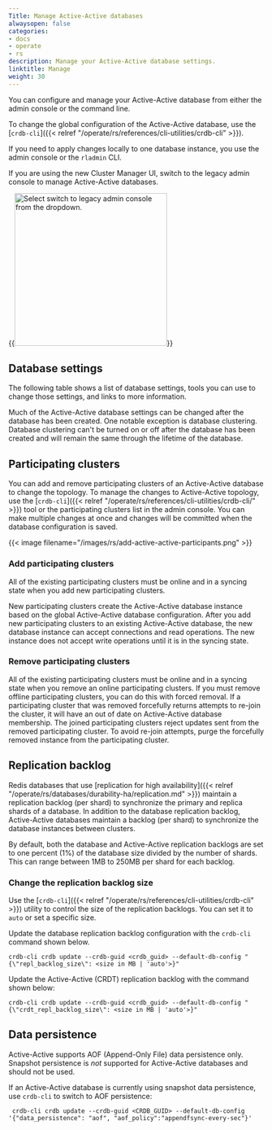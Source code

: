 ```yaml
---
Title: Manage Active-Active databases
alwaysopen: false
categories:
- docs
- operate
- rs
description: Manage your Active-Active database settings.
linktitle: Manage
weight: 30
---
```


You can configure and manage your Active-Active database from either the admin console or the command line.

To change the global configuration of the Active-Active database, use the [`crdb-cli`]({{< relref "/operate/rs/references/cli-utilities/crdb-cli" >}}).

If you need to apply changes locally to one database instance, you use the admin console or the `rladmin` CLI.

If you are using the new Cluster Manager UI, switch to the legacy admin console to manage Active-Active databases.

{{<image filename="images/rs/screenshots/switch-to-legacy-ui.png"  width="300px" alt="Select switch to legacy admin console from the dropdown.">}}

## Database settings

The following table shows a list of database settings, tools you can use to change those settings, and links to more information.

Much of the Active-Active database settings can be changed after the database has been created. One notable exception is database clustering. Database clustering can't be turned on or off after the database has been created and will remain the same through the lifetime of the database.

## Participating clusters

You can add and remove participating clusters of an Active-Active database to change the topology.
To manage the changes to Active-Active topology, use the [`crdb-cli`]({{< relref "/operate/rs/references/cli-utilities/crdb-cli/" >}}) tool or the participating clusters list in the admin console.
You can make multiple changes at once and changes will be committed when the database configuration is saved.

{{< image filename="/images/rs/add-active-active-participants.png" >}}

### Add participating clusters

All of the existing participating clusters must be online and in a syncing state when you add new participating clusters.

New participating clusters create the Active-Active database instance based on the global Active-Active database configuration.
After you add new participating clusters to an existing Active-Active database,
the new database instance can accept connections and read operations.
The new instance does not accept write operations until it is in the syncing state.

### Remove participating clusters

All of the existing participating clusters must be online and in a syncing state when you remove an online participating clusters.
If you must remove offline participating clusters, you can do this with forced removal.
If a participating cluster that was removed forcefully returns attempts to re-join the cluster,
it will have an out of date on Active-Active database membership.
The joined participating clusters reject updates sent from the removed participating cluster.
To avoid re-join attempts, purge the forcefully removed instance from the participating cluster.

## Replication backlog

Redis databases that use [replication for high availability]({{< relref "/operate/rs/databases/durability-ha/replication.md" >}}) maintain a replication backlog (per shard) to synchronize the primary and replica shards of a database. In addition to the database replication backlog, Active-Active databases maintain a backlog (per shard) to synchronize the database instances between clusters.

By default, both the database and Active-Active replication backlogs are set to one percent (1%) of the database size divided by the number of shards. This can range between 1MB to 250MB per shard for each backlog.

### Change the replication backlog size

Use the [`crdb-cli`]({{< relref "/operate/rs/references/cli-utilities/crdb-cli" >}}) utility to control the size of the replication backlogs. You can set it to `auto` or set a specific size.  

Update the database replication backlog configuration with the `crdb-cli` command shown below.

```text
crdb-cli crdb update --crdb-guid <crdb_guid> --default-db-config "{\"repl_backlog_size\": <size in MB | 'auto'>}"
```

Update the Active-Active (CRDT) replication backlog with the command shown below: 

```text
crdb-cli crdb update --crdb-guid <crdb_guid> --default-db-config "{\"crdt_repl_backlog_size\": <size in MB | 'auto'>}"
```

## Data persistence

Active-Active supports AOF (Append-Only File) data persistence only.  Snapshot persistence is _not_ supported for Active-Active databases and should not be used.

If an Active-Active database is currently using snapshot data persistence, use `crdb-cli` to switch to AOF persistence:
```text
 crdb-cli crdb update --crdb-guid <CRDB_GUID> --default-db-config '{"data_persistence": "aof", "aof_policy":"appendfsync-every-sec"}'
```


